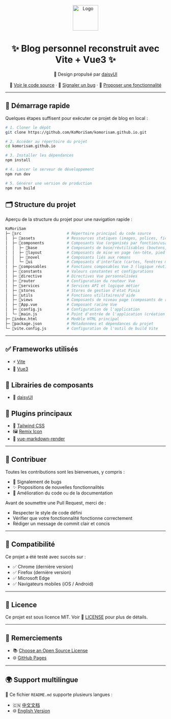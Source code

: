 <p align="center">
  <a href="https://komorisam.github.io/">
    <img src="https://komorisam.github.io/favicon.webp" alt="Logo" width="80" height="80">
  </a>

  <h1 align="center">✨ Blog personnel reconstruit avec Vite + Vue3 ✨</h1>
  <p align="center">
    🎨 Design propulsé par <a href="https://daisyui.com">daisyUI</a>
    <br />
    <br />
    <span>
      📂 <a href="https://github.com/KoMoriSam/komorisam.github.io">Voir le code source</a>
    </span>
    ·
    <span>
      🐞 <a href="https://github.com/KoMoriSam/komorisam.github.io/issues">Signaler un bug</a>
    </span>
    ·
    <span>
      🚀 <a href="https://github.com/KoMoriSam/komorisam.github.io/issues">Proposer une fonctionnalité</a>
    </span>
  </p>

---

## 🚀 Démarrage rapide

Quelques étapes suffisent pour exécuter ce projet de blog en local :

```bash
# 1. Cloner le dépôt
git clone https://github.com/KoMoriSam/komorisam.github.io.git

# 2. Accéder au répertoire du projet
cd komorisam.github.io

# 3. Installer les dépendances
npm install

# 4. Lancer le serveur de développement
npm run dev

# 5. Générer une version de production
npm run build
```

## 🗂️ Structure du projet

Aperçu de la structure du projet pour une navigation rapide :

```bash
KoMoriSam  
├─ 📁src                    # Répertoire principal du code source  
│  ├─ 📁assets              # Ressources statiques (images, polices, fichiers CSS)  
│  ├─ 📁components          # Composants Vue (organisés par fonction/usage)  
│  │  ├─ 📁base             # Composants de base/réutilisables (boutons, champs, etc.)  
│  │  ├─ 📁layout           # Composants de mise en page (en-tête, pied de page, barre latérale)  
│  │  ├─ 📁novel            # Composants liés aux romans  
│  │  └─ 📁ui               # Composants d'interface (cartes, fenêtres modales, etc.)  
│  ├─ 📁composables         # Fonctions composables Vue 3 (logique réutilisable)  
│  ├─ 📁constants           # Valeurs constantes et configurations  
│  ├─ 📁directive           # Directives Vue personnalisées  
│  ├─ 📁router              # Configuration du routeur Vue  
│  ├─ 📁services            # Services API et logique métier  
│  ├─ 📁stores              # Stores de gestion d'état Pinia  
│  ├─ 📁utils               # Fonctions utilitaires/d'aide  
│  ├─ 📁views               # Composants de niveau page (composants de route)  
│  ├─ 📄App.vue             # Composant racine Vue  
│  ├─ 📄config.js           # Configuration de l'application  
│  └─ 📄main.js             # Point d'entrée de l'application (création de l'instance Vue)  
├─ 📄index.html             # Modèle HTML principal  
├─ 📄package.json           # Métadonnées et dépendances du projet  
└─ 📄vite.config.js         # Configuration de l'outil de build Vite  
```

---

## ✅ Frameworks utilisés

- ⚡ [Vite](https://vite.dev/)
- 🧩 [Vue3](https://vuejs.org/)

## 🧱 Librairies de composants

- 🌼 [daisyUI](https://daisyui.com/)

## 🔌 Plugins principaux

- 🎨 [Tailwind CSS](https://tailwindcss.com/)
- 🖼️ [Remix Icon](https://remixicon.com/)
- 📄 [vue-markdown-render](https://github.com/cloudacy/vue-markdown-render)

---

## 🤝 Contribuer

Toutes les contributions sont les bienvenues, y compris :

- 🐞 Signalement de bugs
- ✨ Propositions de nouvelles fonctionnalités
- 🧹 Amélioration du code ou de la documentation

Avant de soumettre une Pull Request, merci de :

- Respecter le style de code défini
- Vérifier que votre fonctionnalité fonctionne correctement
- Rédiger un message de commit clair et concis

---

## 🧪 Compatibilité

Ce projet a été testé avec succès sur :

- ✅ Chrome (dernière version)
- ✅ Firefox (dernière version)
- ✅ Microsoft Edge
- ✅ Navigateurs mobiles (iOS / Android)

---

## 📜 Licence

Ce projet est sous licence MIT. Voir 📄 [LICENSE](https://github.com/KoMoriSam/komorisam.github.io/blob/master/LICENSE) pour plus de détails.

---

## 🙏 Remerciements

- 📚 [Choose an Open Source License](https://choosealicense.com/)
- 🌐 [GitHub Pages](https://pages.github.com/)

---

## 🌍 Support multilingue

📖 Ce fichier `README.md` supporte plusieurs langues :

- 🇨🇳 [中文文档](https://github.com/KoMoriSam/komorisam.github.io/blob/main/README.md)
- 🌐 [English Version](https://github.com/KoMoriSam/komorisam.github.io/blob/main/README_en.md)
